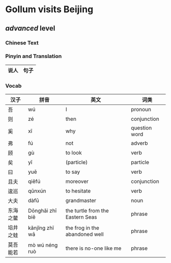 # Gollum visits Beijing
## *advanced* level

### Chinese Text


### Pinyin and Translation
|说人|句子|
|----|----|
### Vocab
|汉子|拼音|英文|词类|
|----|----|----|----|
|吾|wú|I|pronoun|
|则|zé|then|conjunction|
|奚|xī|why|question word|
|弗|fú|not|adverb|
|顾|gù|to look|verb|
|矣|yǐ|(particle)|particle|
|曰|yuē|to say|verb|
|且夫|qiěfú|moreover|conjunction|
|逡巡|qūnxún|to hesitate|verb|
|大夫|dàfū|grandmaster|noun|
|东海之鳖|Dōnghǎi zhī biē|the turtle from the Eastern Seas|phrase|
|埳井之蛙|kǎnjǐng zhī wā|the frog in the abandoned well|phrase|
|莫吾能若|mò wú néng ruò|there is no-one like me|phrase|